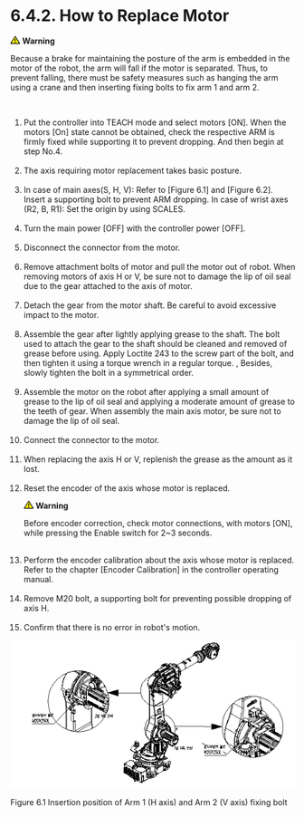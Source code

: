 ﻿# 6.4.2. How to Replace Motor


![](../../../_assets/작은주의표시.png) <b>Warning</b>

Because a brake for maintaining the posture of the arm is embedded in the motor of the robot, the arm will fall if the motor is separated. Thus, to prevent falling, there must be safety measures such as hanging the arm using a crane and then inserting fixing bolts to fix arm 1 and arm 2.

<br>

<ol style="list-style-type:decimal" start="1">
    <li>
Put the controller into TEACH mode and select motors [ON]. When the motors [On] state cannot be obtained, check the respective ARM is firmly fixed while supporting it to prevent dropping. And then begin at step No.4.
</li><br>
    <li>The axis requiring motor replacement takes basic posture. 
</li><br>
    <li>In case of main axes(S, H, V): Refer to [Figure 6.1] and [Figure 6.2]. 
Insert a supporting bolt to prevent ARM dropping.
In case of wrist axes (R2, B, R1): Set the origin by using SCALES.
</li><br>
    <li>Turn the main power [OFF] with the controller power [OFF].
</li><br>
    <li>Disconnect the connector from the motor.
</li><br>
    <li>Remove attachment bolts of motor and pull the motor out of robot. When removing motors of axis H or V, be sure not to damage the lip of oil seal due to the gear attached to the axis of motor.
</li><br>
    <li>Detach the gear from the motor shaft. 
Be careful to avoid excessive impact to the motor.
</li><br>
    <li>Assemble the gear after lightly applying grease to the shaft.
The bolt used to attach the gear to the shaft should be cleaned and removed of grease before using. Apply Loctite 243 to the screw part of the bolt, and then tighten it using a torque wrench in a regular torque. , Besides, slowly tighten the bolt in a symmetrical order.
</li><br>
    <li>Assemble the motor on the robot after applying a small amount of grease to the lip of oil seal and applying a moderate amount of grease to the teeth of gear. When assembly the main axis motor, be sure not to damage the lip of oil seal.
</li><br>
    <li>Connect the connector to the motor.
</li><br>
    <li>When replacing the axis H or V, replenish the grease as the amount as it lost.
</li><br>
    <li>Reset the encoder of the axis whose motor is replaced.
<p>

![](../../../_assets/작은주의표시.png) <b>Warning</b>

Before encoder correction, check motor connections, with motors [ON], while pressing the Enable switch for 2~3 seconds.
</li><br>
    <li>Perform the encoder calibration about the axis whose motor is replaced. Refer to the chapter [Encoder Calibration] in the controller operating manual.
</li><br>
    <li>Remove M20 bolt, a supporting bolt for preventing possible dropping of axis H.
</li><br>
    <li>Confirm that there is no error in robot's motion.
</li>
</ol>


![](../../../_assets/그림_6.1_arm축_고정용_볼트_삽입_위치.png)

Figure 6.1 Insertion position of Arm 1 (H axis) and Arm 2 (V axis) fixing bolt



